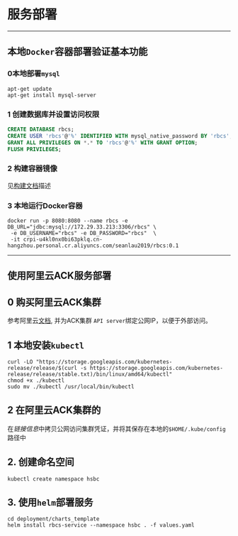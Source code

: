 # 服务部署

---

## 本地`Docker`容器部署验证基本功能
### 0本地部署`mysql`
```shell
apt-get update
apt-get install mysql-server
```
### 1 创建数据库并设置访问权限
```sql
CREATE DATABASE rbcs;
CREATE USER 'rbcs'@'%' IDENTIFIED WITH mysql_native_password BY 'rbcs';
GRANT ALL PRIVILEGES ON *.* TO 'rbcs'@'%' WITH GRANT OPTION;
FLUSH PRIVILEGES;
```
### 2 构建容器镜像
见[构建文档](!./build.md)描述

### 3 本地运行Docker容器
```shell
docker run -p 8080:8080 --name rbcs -e DB_URL="jdbc:mysql://172.29.33.213:3306/rbcs" \
 -e DB_USERNAME="rbcs" -e DB_PASSWORD="rbcs"  \
 -it crpi-u4kl0nx0bi63pklq.cn-hangzhou.personal.cr.aliyuncs.com/seanlau2019/rbcs:0.1
```
---

## 使用阿里云ACK服务部署

## 0 购买阿里云ACK集群
参考阿里云[文档](https://csnew.console.aliyun.com/#/k8s), 并为ACK集群 `API server`绑定公网IP，以便于外部访问。

## 1 本地安装`kubectl`

```shell
curl -LO "https://storage.googleapis.com/kubernetes-release/release/$(curl -s https://storage.googleapis.com/kubernetes-release/release/stable.txt)/bin/linux/amd64/kubectl"
chmod +x ./kubectl
sudo mv ./kubectl /usr/local/bin/kubectl
```
## 2 在阿里云ACK集群的
在*链接信息*中拷贝公网访问集群凭证，并将其保存在本地的`$HOME/.kube/config`路径中

## 2. 创建命名空间

```shell
kubectl create namespace hsbc
```

## 3. 使用`helm`部署服务
```shell
cd deployment/charts_template
helm install rbcs-service --namespace hsbc . -f values.yaml
```